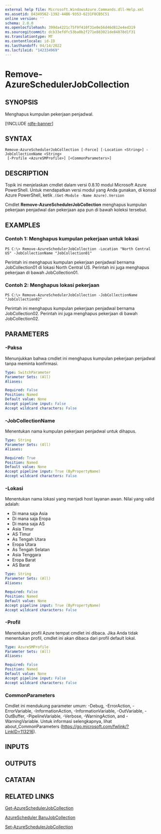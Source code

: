 ```yaml
---
external help file: Microsoft.WindowsAzure.Commands.dll-Help.xml
ms.assetid: D4349562-1392-44B6-9353-6231F0CB5C51
online version: ''
schema: 2.0.0
ms.openlocfilehash: 399da4221c75f9f410f31e0e56d46d812e4ed319
ms.sourcegitcommit: dcb33efdfc53ba0b2f271e883021de84878d1f31
ms.translationtype: MT
ms.contentlocale: id-ID
ms.lasthandoff: 04/14/2022
ms.locfileid: "142334969"
---
```

# Remove-AzureSchedulerJobCollection

## SYNOPSIS
Menghapus kumpulan pekerjaan penjadwal.

[!INCLUDE [rdfe-banner](../../includes/rdfe-banner.md)]

## SYNTAX

```
Remove-AzureSchedulerJobCollection [-Force] [-Location <String>] -JobCollectionName <String>
 [-Profile <AzureSMProfile>] [<CommonParameters>]
```

## DESCRIPTION
Topik ini menjelaskan cmdlet dalam versi 0.8.10 modul Microsoft Azure PowerShell.
Untuk mendapatkan versi modul yang Anda gunakan, di konsol Azure PowerShell, ketik .`(Get-Module -Name Azure).Version`

Cmdlet **Remove-AzureSchedulerJobCollection** menghapus kumpulan pekerjaan penjadwal dan pekerjaan apa pun di bawah koleksi tersebut.

## EXAMPLES

### Contoh 1: Menghapus kumpulan pekerjaan untuk lokasi
```
PS C:\> Remove-AzureSchedulerJobCollection -Location "North Central US" -JobCollectionName "JobCollection01"
```

Perintah ini menghapus kumpulan pekerjaan penjadwal bernama JobCollection01 di lokasi North Central US.
Perintah ini juga menghapus pekerjaan di bawah JobCollection01.

### Contoh 2: Menghapus lokasi pekerjaan
```
PS C:\> Remove-AzureSchedulerJobCollection -JobCollectionName "JobCollection02"
```

Perintah ini menghapus kumpulan pekerjaan penjadwal bernama JobCollection02.
Perintah ini juga menghapus pekerjaan di bawah JobCollection02.

## PARAMETERS

### -Paksa
Menunjukkan bahwa cmdlet ini menghapus kumpulan pekerjaan penjadwal tanpa meminta konfirmasi.

```yaml
Type: SwitchParameter
Parameter Sets: (All)
Aliases: 

Required: False
Position: Named
Default value: None
Accept pipeline input: False
Accept wildcard characters: False
```

### -JobCollectionName
Menentukan nama kumpulan pekerjaan penjadwal untuk dihapus.

```yaml
Type: String
Parameter Sets: (All)
Aliases: 

Required: True
Position: Named
Default value: None
Accept pipeline input: True (ByPropertyName)
Accept wildcard characters: False
```

### -Lokasi
Menentukan nama lokasi yang menjadi host layanan awan.
Nilai yang valid adalah: 

- Di mana saja Asia
- Di mana saja Eropa
- Di mana saja AS
- Asia Timur
- AS Timur
- As Tengah Utara
- Eropa Utara
- As Tengah Selatan
- Asia Tenggara
- Eropa Barat
- AS Barat

```yaml
Type: String
Parameter Sets: (All)
Aliases: 

Required: False
Position: Named
Default value: None
Accept pipeline input: True (ByPropertyName)
Accept wildcard characters: False
```

### -Profil
Menentukan profil Azure tempat cmdlet ini dibaca.
Jika Anda tidak menentukan profil, cmdlet ini akan dibaca dari profil default lokal.

```yaml
Type: AzureSMProfile
Parameter Sets: (All)
Aliases: 

Required: False
Position: Named
Default value: None
Accept pipeline input: False
Accept wildcard characters: False
```

### CommonParameters
Cmdlet ini mendukung parameter umum: -Debug, -ErrorAction, -ErrorVariable, -InformationAction, -InformationVariable, -OutVariable, -OutBuffer, -PipelineVariable, -Verbose, -WarningAction, and -WarningVariable. Untuk informasi selengkapnya, lihat about_CommonParameters (https://go.microsoft.com/fwlink/?LinkID=113216).

## INPUTS

## OUTPUTS

## CATATAN

## RELATED LINKS

[Get-AzureSchedulerJobCollection](./Get-AzureSchedulerJobCollection.md)

[AzureScheduler BaruJobCollection](./New-AzureSchedulerJobCollection.md)

[Set-AzureSchedulerJobCollection](./Set-AzureSchedulerJobCollection.md)


